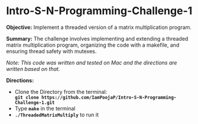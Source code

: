 # Intro-S-N-Programming-Challenge-1

**Objective:** Implement a threaded version of a matrix multiplication program.

**Summary:** The challenge involves implementing and extending a threaded matrix multiplication program, organizing the code with a makefile, and ensuring thread safety with mutexes. 

*Note: This code was written and tested on Mac and the directions are written based on that.* 

**Directions:**
    <ul>
    <li> Clone the Directory from the terminal: </li>
        **```git clone https://github.com/IamPoojaP/Intro-S-N-Programming-Challenge-1.git```**
    <li>Type **```make```** in the terminal </li>
    <li>**```./ThreadedMatrixMultiply```** to run it</li>
    </ul>

